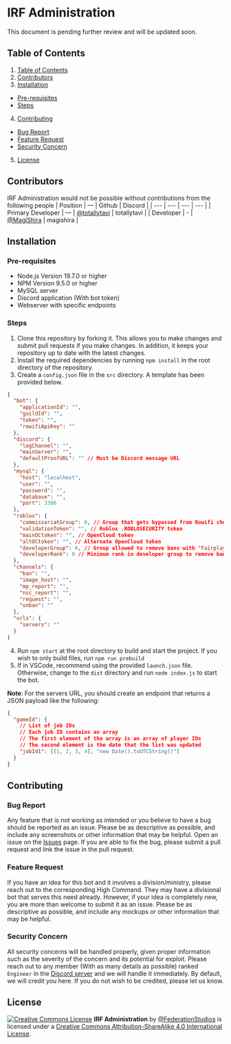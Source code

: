 # IRF Administration
This document is pending further review and will be updated soon.

## Table of Contents
1. [Table of Contents](#table-of-contents)
2. [Contributors](#contributors)
3. [Installation](#installation)
  - [Pre-requisites](#pre-requisites)
  - [Steps](#steps)
4. [Contributing](#contributing)
  - [Bug Report](#bug-report)
  - [Feature Request](#feature-request)
  - [Security Concern](#security-concern)
5. [License](#license)

## Contributors
IRF Administration would not be possible without contributions from the following people
| Position | — | Github | Discord |
| --- | --- | --- | --- |
| Primary Developer | — | [@totallytavi](https://github.com/totallytavi) | totallytavi |
| Developer | - | [@MagiShira](https://github.com/MagiShira) | magishira |

## Installation
### Pre-requisites
* Node.js Version 19.7.0 or higher
* NPM Version 9.5.0 or higher
* MySQL server
* Discord application (With bot token)
* Webserver with specific endpoints

### Steps
1. Clone this repository by forking it. This allows you to make changes and submit pull requests if you make changes. In addition, it keeps your repository up to date with the latest changes.
2. Install the required dependencies by running `npm install` in the root directory of the repository.
3. Create a `config.json` file in the `src` directory. A template has been provided below.
```json
{
  "bot": {
    "applicationId": "",
    "guildId": "",
    "token": "",
    "rowifiApiKey": ""
  },
  "discord": {
    "logChannel": "",
    "mainServer": "",
    "defaultProofURL": "" // Must be Discord message URL
  },
  "mysql": {
    "host": "localhost",
    "user": "",
    "password": "",
    "database": "",
    "port": 3306
  },
  "roblox": {
    "commissariatGroup": 0, // Group that gets bypassed from Rowifi checks
    "validationToken": "", // Roblox .ROBLOSECURITY token
    "mainOCtoken": "", // OpenCloud token
    "altOCtoken": "", // Alternate OpenCloud token
    "developerGroup": 0, // Group allowed to remove bans with "Fairplay" in them
    "developerRank": 0 // Minimum rank in developer group to remove bans
  },
  "channels": {
    "ban": "",
    "image_host": "",
    "mp_report": "",
    "nsc_report": "",
    "request": "",
    "unban": ""
  },
  "urls": {
    "servers": ""
  }
}
```
4. Run `npm start` at the root directory to build and start the project. If you wish to only build files, run `npm run prebuild`
5. If in VSCode, recommend using the provided `launch.json` file. Otherwise, change to the `dist` directory and run `node index.js` to start the bot.

**Note**: For the servers URL, you should create an endpoint that returns a JSON payload like the following:
```json
{
  "gameId": {
    // List of job IDs
    // Each job ID contains an array
    // The first element of the array is an array of player IDs
    // The second element is the date that the list was updated
    "jobId1": [[1, 2, 3, 4], "new Date().toUTCString()"]
  }
}
```

## Contributing
### Bug Report
Any feature that is not working as intended or you believe to have a bug should be reported as an issue. Please be as descriptive as possible, and include any screenshots or other information that may be helpful. Open an issue on the [Issues](https://github.com/FederationStudios/IRF_Administration/issues) page. If you are able to fix the bug, please submit a pull request and link the issue in the pull request.

### Feature Request
If you have an idea for this bot and it involves a division/ministry, please reach out to the corresponding High Command. They may have a divisional bot that serves this need already. However, if your idea is completely new, you are more than welcome to submit it as an issue. Please be as descriptive as possible, and include any mockups or other information that may be helpful.

### Security Concern
All security concerns will be handled properly, given proper information such as the severity of the concern and its potential for exploit. Please reach out to any member (With as many details as possible) ranked `Engineer` in the [Discord server](https://discord.gg/irf) and we will handle it immediately. By default, we will credit you here. If you do not wish to be credited, please let us know.

## License
[![Creative Commons License](https://i.creativecommons.org/l/by-sa/4.0/88x31.png)](https://creativecommons.org/licenses/by-sa/4.0/)
**IRF Administration** by [@FederationStudios](https://github.com/FederationStudios) is licensed under a [Creative Commons Attribution-ShareAlike 4.0 International License](https://creativecommons.org/licenses/by-sa/4.0/).